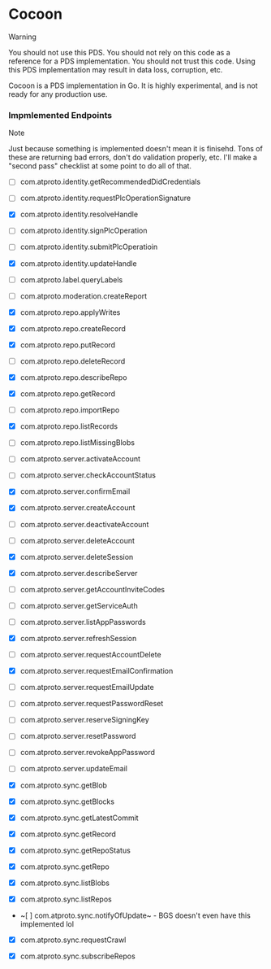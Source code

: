 # Cocoon

> [!WARNING]
You should not use this PDS. You should not rely on this code as a reference for a PDS implementation. You should not trust this code. Using this PDS implementation may result in data loss, corruption, etc.

Cocoon is a PDS implementation in Go. It is highly experimental, and is not ready for any production use.

### Impmlemented Endpoints

> [!NOTE]
Just because something is implemented doesn't mean it is finisehd. Tons of these are returning bad errors, don't do validation properly, etc. I'll make a "second pass" checklist at some point to do all of that.

- [ ] com.atproto.identity.getRecommendedDidCredentials
- [ ] com.atproto.identity.requestPlcOperationSignature
- [x] com.atproto.identity.resolveHandle
- [ ] com.atproto.identity.signPlcOperation
- [ ] com.atproto.identity.submitPlcOperatioin
- [x] com.atproto.identity.updateHandle
- [ ] com.atproto.label.queryLabels
- [ ] com.atproto.moderation.createReport

- [x] com.atproto.repo.applyWrites
- [x] com.atproto.repo.createRecord
- [x] com.atproto.repo.putRecord
- [ ] com.atproto.repo.deleteRecord
- [x] com.atproto.repo.describeRepo
- [x] com.atproto.repo.getRecord
- [ ] com.atproto.repo.importRepo
- [x] com.atproto.repo.listRecords
- [ ] com.atproto.repo.listMissingBlobs


- [ ] com.atproto.server.activateAccount
- [ ] com.atproto.server.checkAccountStatus
- [x] com.atproto.server.confirmEmail
- [x] com.atproto.server.createAccount
- [ ] com.atproto.server.deactivateAccount
- [ ] com.atproto.server.deleteAccount
- [x] com.atproto.server.deleteSession
- [x] com.atproto.server.describeServer
- [ ] com.atproto.server.getAccountInviteCodes
- [ ] com.atproto.server.getServiceAuth
- [ ] com.atproto.server.listAppPasswords
- [x] com.atproto.server.refreshSession
- [ ] com.atproto.server.requestAccountDelete
- [x] com.atproto.server.requestEmailConfirmation
- [ ] com.atproto.server.requestEmailUpdate
- [ ] com.atproto.server.requestPasswordReset
- [ ] com.atproto.server.reserveSigningKey
- [ ] com.atproto.server.resetPassword
- [ ] com.atproto.server.revokeAppPassword
- [ ] com.atproto.server.updateEmail

- [x] com.atproto.sync.getBlob
- [x] com.atproto.sync.getBlocks
- [x] com.atproto.sync.getLatestCommit
- [x] com.atproto.sync.getRecord
- [x] com.atproto.sync.getRepoStatus
- [x] com.atproto.sync.getRepo
- [x] com.atproto.sync.listBlobs
- [x] com.atproto.sync.listRepos
- ~[ ] com.atproto.sync.notifyOfUpdate~ - BGS doesn't even have this implemented lol
- [x] com.atproto.sync.requestCrawl
- [x] com.atproto.sync.subscribeRepos

